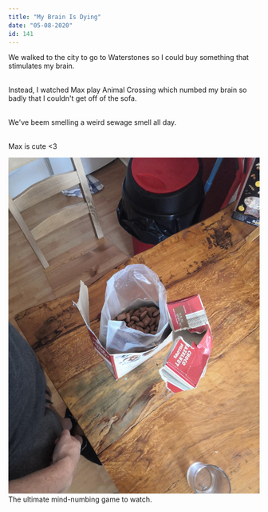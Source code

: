 ```yaml
---
title: "My Brain Is Dying"
date: "05-08-2020"
id: 141
---
```

We walked to the city to go to Waterstones so I could buy something that stimulates my brain. <br><br>

Instead, I watched Max play Animal Crossing which numbed my brain so badly that I couldn't get off of the sofa. <br><br>

We've beem smelling a weird sewage smell all day.<br><br>

Max is cute <3


![Animal Crossing](../images/August/12.jpg)
The ultimate mind-numbing game to watch.